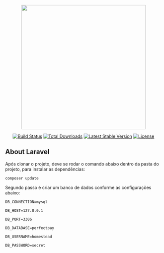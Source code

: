 <p align="center"><img src="https://res.cloudinary.com/dtfbvvkyp/image/upload/v1566331377/laravel-logolockup-cmyk-red.svg" width="400"></p>

<p align="center">
<a href="https://travis-ci.org/laravel/framework"><img src="https://travis-ci.org/laravel/framework.svg" alt="Build Status"></a>
<a href="https://packagist.org/packages/laravel/framework"><img src="https://poser.pugx.org/laravel/framework/d/total.svg" alt="Total Downloads"></a>
<a href="https://packagist.org/packages/laravel/framework"><img src="https://poser.pugx.org/laravel/framework/v/stable.svg" alt="Latest Stable Version"></a>
<a href="https://packagist.org/packages/laravel/framework"><img src="https://poser.pugx.org/laravel/framework/license.svg" alt="License"></a>
</p>

## About Laravel

Após clonar o projeto, deve se rodar o comando abaixo dentro da pasta do projeto, para instalar as dependências:

`composer update`

Segundo passo é criar um banco de dados conforme as configurações abaixo:

    DB_CONNECTION=mysql
    
    DB_HOST=127.0.0.1
    
    DB_PORT=3306
    
    DB_DATABASE=perfectpay
    
    DB_USERNAME=homestead
    
    DB_PASSWORD=secret
    
    

